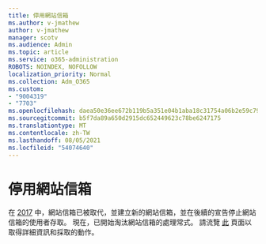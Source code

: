 ```yaml
---
title: 停用網站信箱
ms.author: v-jmathew
author: v-jmathew
manager: scotv
ms.audience: Admin
ms.topic: article
ms.service: o365-administration
ROBOTS: NOINDEX, NOFOLLOW
localization_priority: Normal
ms.collection: Adm_O365
ms.custom:
- "9004319"
- "7703"
ms.openlocfilehash: daea50e36ee672b119b5a351e04b1aba18c31754a06b2e59c792e2c748cfcca6
ms.sourcegitcommit: b5f7da89a650d2915dc652449623c78be6247175
ms.translationtype: MT
ms.contentlocale: zh-TW
ms.lasthandoff: 08/05/2021
ms.locfileid: "54074640"
---
```

# <a name="retirement-of-site-mailbox"></a>停用網站信箱

在 [2017](https://techcommunity.microsoft.com/t5/microsoft-sharepoint-blog/deprecation-of-site-mailboxes/ba-p/93028) 中，網站信箱已被取代，並建立新的網站信箱，並在後續的宣告停止網站信箱的使用者存取。 現在，已開始淘汰網站信箱的處理常式。 請流覽 [此](https://aka.ms/SiteMailboxRetirement) 頁面以取得詳細資訊和採取的動作。
